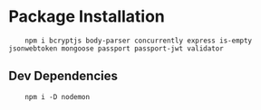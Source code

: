 Package Installation 
====================
```
    npm i bcryptjs body-parser concurrently express is-empty jsonwebtoken mongoose passport passport-jwt validator
```

Dev Dependencies
----------------
```
    npm i -D nodemon
```
